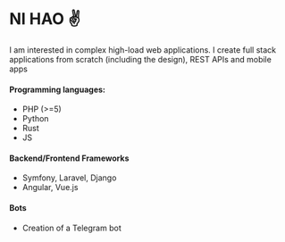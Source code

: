 # NI HAO ✌️

I am interested in complex high-load web applications. I create full stack applications from scratch (including the design), REST APIs and mobile apps

#### Programming languages:
- PHP (>=5)
- Python
- Rust
- JS 

#### Backend/Frontend Frameworks
- Symfony, Laravel, Django
- Angular, Vue.js

#### Bots
- Creation of a Telegram bot
  
<!--
**gdkv/gdkv** is a ✨ _special_ ✨ repository because its `README.md` (this file) appears on your GitHub profile.

Here are some ideas to get you started:

- 🔭 I’m currently working on ...
- 🌱 I’m currently learning ...
- 👯 I’m looking to collaborate on ...
- 🤔 I’m looking for help with ...
- 💬 Ask me about ...
- 📫 How to reach me: ...
- 😄 Pronouns: ...
- ⚡ Fun fact: ...
-->
